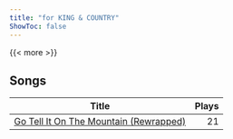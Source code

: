 ```yaml
---
title: "for KING & COUNTRY"
ShowToc: false
---
```


{{< more >}}

## Songs
Title | Plays 
----- | -----: 
[Go Tell It On The Mountain (Rewrapped)](/songs/go-tell-it-on-the-mountain-rewrapped) | 21

